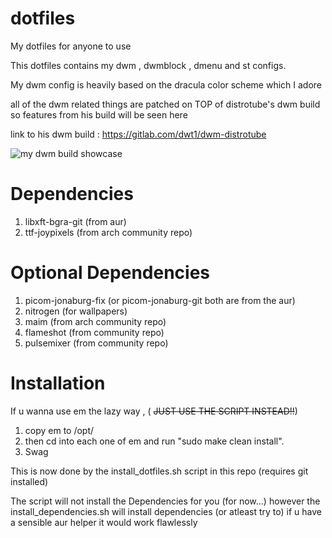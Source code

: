 # dotfiles
My dotfiles for anyone to use


This dotfiles contains my dwm , dwmblock , dmenu and st configs.

My dwm config is heavily based on the dracula color scheme which I adore 

all of the dwm related things are patched on TOP of distrotube's dwm build
so features from his build will be seen here

link to his dwm build : https://gitlab.com/dwt1/dwm-distrotube

![my dwm build showcase](https://cdn.discordapp.com/attachments/809664984187404288/932270436480348250/unknown.png)

# Dependencies

1) libxft-bgra-git (from aur)
2) ttf-joypixels (from arch community repo)

# Optional Dependencies

1) picom-jonaburg-fix (or picom-jonaburg-git both are from the aur)
2) nitrogen (for wallpapers)
3) maim (from arch community repo)
4) flameshot (from community repo)
5) pulsemixer (from community repo)

# Installation
If u wanna use em the lazy way , ( ~~JUST USE THE SCRIPT INSTEAD!!~~) 
1) copy em to /opt/ 
2) then cd into each one of em and run "sudo make clean install".
3) Swag

This is now done by the install_dotfiles.sh script in this repo (requires git installed)

The script will not install the Dependencies for you (for now...)
however the install_dependencies.sh will install dependencies (or atleast try to)
if u have a sensible aur helper it would work flawlessly
